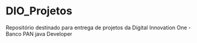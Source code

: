 # DIO_Projetos
Repositório destinado para entrega de projetos da Digital Innovation One - Banco PAN java Developer
